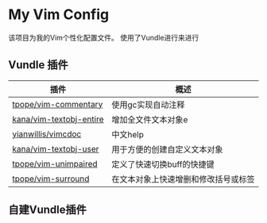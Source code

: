 # My Vim Config
该项目为我的Vim个性化配置文件。 
使用了Vundle进行来进行

## Vundle 插件
| 插件 | 概述 |
| --- | --- |
| [tpope/vim-commentary](https://github.com/tpope/vim-commentary) | 使用gc实现自动注释 |
| [kana/vim-textobj-entire](https://github.com/kana/vim-textobj-entire) | 增加全文件文本对象e |
| [yianwillis/vimcdoc](https://github.com/yianwillis/vimcdoc) | 中文help |
| [kana/vim-textobj-user](https://github.com/kana/vim-textobj-user) | 用于方便的创建自定义文本对象 |
| [tpope/vim-unimpaired](https://github.com/tpope/vim-unimpaired) | 定义了快速切换buff的快捷键 |
| [tpope/vim-surround](https://github.com/tpope/vim-surround) | 在文本对象上快速增删和修改括号或标签 |

## 自建Vundle插件

